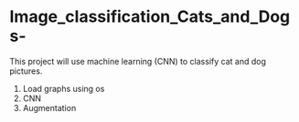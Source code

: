 # Image_classification_Cats_and_Dogs-

This project will use machine learning (CNN) to classify cat and dog pictures.

1. Load graphs using os
2. CNN
3. Augmentation
